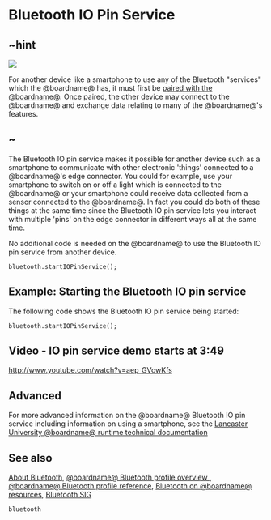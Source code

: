 # Bluetooth IO Pin Service 

## ~hint
![](/makecode-blockeditor/static/bluetooth/Bluetooth_SIG.png)

For another device like a smartphone to use any of the Bluetooth "services" which the @boardname@ has, it must first be [paired with the @boardname@](/makecode-blockeditor/reference/bluetooth/bluetooth-pairing). Once paired, the other device may connect to the @boardname@ and exchange data relating to many of the @boardname@'s features.

## ~

The Bluetooth IO pin service makes it possible for another device such as a smartphone to communicate with other electronic 'things' connected to a @boardname@'s edge connector. You could for example, use your smartphone to switch on or off a light which is connected to the @boardname@ or your smartphone could receive data collected from a sensor connected to the @boardname@. In fact you could do both of these things at the same time since the Bluetooth IO pin service lets you interact with multiple 'pins' on the edge connector in different ways all at the same time. 

No additional code is needed on the @boardname@ to use the Bluetooth IO pin service from another device. 

```sig
bluetooth.startIOPinService();
```

## Example: Starting the Bluetooth IO pin service

The following code shows the Bluetooth IO pin service being started:

```blocks
bluetooth.startIOPinService();
```

## Video - IO pin service demo starts at 3:49

http://www.youtube.com/watch?v=aep_GVowKfs

## Advanced
 
For more advanced information on the @boardname@ Bluetooth IO pin service including information on using a smartphone, see the [Lancaster University @boardname@ runtime technical documentation](http://lancaster-university.github.io/microbit-docs/ble/iopin-service/)

## See also

[About Bluetooth](/makecode-blockeditor/reference/bluetooth/about-bluetooth), [@boardname@ Bluetooth profile overview ](http://lancaster-university.github.io/microbit-docs/ble/profile/), [@boardname@ Bluetooth profile reference](http://lancaster-university.github.io/microbit-docs/resources/bluetooth/microbit-profile-V1.9-Level-2.pdf),  [Bluetooth on @boardname@ resources](http://bluetooth-mdw.blogspot.co.uk/p/bbc-microbit.html), [Bluetooth SIG](https://www.bluetooth.com)

```package
bluetooth
```
